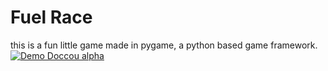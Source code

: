 # Fuel Race
this is a fun little game made in pygame, a python based game framework.
[![Demo Doccou alpha](https://gifs.com/gif/fuel-race-jZolqB)](https://www.youtube.com/watch?v=yLNMWAmhA6Y)

